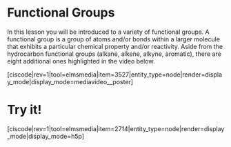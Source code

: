 <div style="float:right;margin:auto"><ebook-button title="Functional Groups" link="https://genchem.science.psu.edu/10-3-functional-groups"></ebook-button></div>



# Functional Groups

In this lesson you will be introduced to a variety of functional groups. A functional group is a group of atoms and/or bonds within a larger molecule that exhibits a particular chemical property and/or reactivity.  Aside from the hydrocarbon functional groups (alkane, alkene, alkyne, aromatic), there are eight additional ones highlighted in the video below.

<media-video>[ciscode|rev=1|tool=elmsmedia|item=3527|entity_type=node|render=display_mode|display_mode=mediavideo__poster]</media-video>


# Try it!

[ciscode|rev=1|tool=elmsmedia|item=2714|entity_type=node|render=display_mode|display_mode=h5p]

<houck-math> </houck-math>
